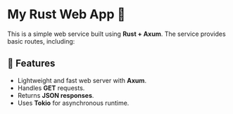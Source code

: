 # My Rust Web App 🚀

This is a simple web service built using **Rust + Axum**. The service provides basic routes, including:

## 📌 Features
- Lightweight and fast web server with **Axum**.
- Handles **GET** requests.
- Returns **JSON responses**.
- Uses **Tokio** for asynchronous runtime.



